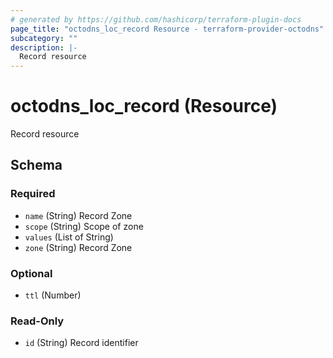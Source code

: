 ```yaml
---
# generated by https://github.com/hashicorp/terraform-plugin-docs
page_title: "octodns_loc_record Resource - terraform-provider-octodns"
subcategory: ""
description: |-
  Record resource
---
```


# octodns_loc_record (Resource)

Record resource



<!-- schema generated by tfplugindocs -->
## Schema

### Required

- `name` (String) Record Zone
- `scope` (String) Scope of zone
- `values` (List of String)
- `zone` (String) Record Zone

### Optional

- `ttl` (Number)

### Read-Only

- `id` (String) Record identifier
